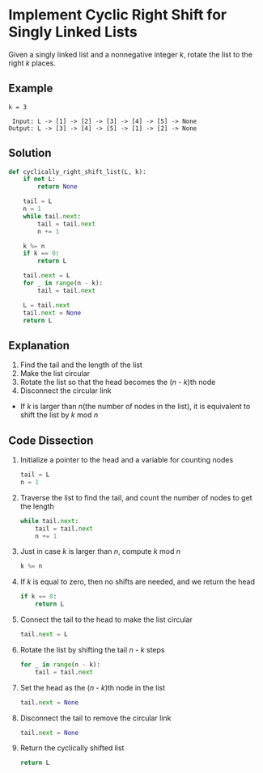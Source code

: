 # Implement Cyclic Right Shift for Singly Linked Lists
Given a singly linked list and a nonnegative integer _k_, rotate the list to the right _k_ places.

## Example
```
k = 3

 Input: L -> [1] -> [2] -> [3] -> [4] -> [5] -> None
Output: L -> [3] -> [4] -> [5] -> [1] -> [2] -> None
```

## Solution
```python
def cyclically_right_shift_list(L, k):
    if not L:
        return None

    tail = L
    n = 1
    while tail.next:
        tail = tail.next
        n += 1

    k %= n
    if k == 0:
        return L

    tail.next = L
    for _ in range(n - k):
        tail = tail.next

    L = tail.next
    tail.next = None
    return L
```

## Explanation
1. Find the tail and the length of the list
2. Make the list circular
3. Rotate the list so that the head becomes the (_n_ - _k_)th node
4. Disconnect the circular link
* If _k_ is larger than _n_(the number of nodes in the list), it is equivalent to shift the list by _k_ mod _n_

## Code Dissection
1. Initialize a pointer to the head and a variable for counting nodes
    ```python
    tail = L
    n = 1
    ```
2. Traverse the list to find the tail, and count the number of nodes to get the length
    ```python
    while tail.next:
        tail = tail.next
        n += 1
    ```
3. Just in case _k_ is larger than _n_, compute _k_ mod _n_
    ```python
    k %= n
    ```
4. If _k_ is equal to zero, then no shifts are needed, and we return the head
    ```python
    if k == 0:
        return L
    ```
5. Connect the tail to the head to make the list circular
    ```python
    tail.next = L
    ```
6. Rotate the list by shifting the tail _n_ - _k_ steps
    ```python
    for _ in range(n - k):
        tail = tail.next
    ```
7. Set the head as the (_n_ - _k_)th node in the list
    ```python
    tail.next = None
    ```
8. Disconnect the tail to remove the circular link
    ```python
    tail.next = None
    ```
9. Return the cyclically shifted list
    ```python
    return L
    ```